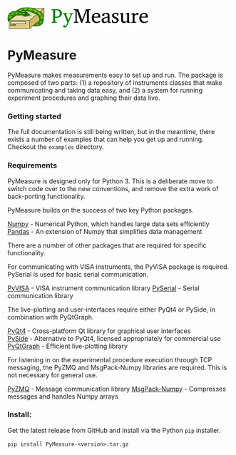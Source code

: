 <img alt="PyMeasure package" src="docs/images/PyMeasure.png" width="315" />

# PyMeasure #

PyMeasure makes measurements easy to set up and run. The package is composed of two parts: (1) a repository of instruments classes that make communicating and taking data easy, and (2) a system for running experiment procedures and graphing their data live.

### Getting started ###

The full documentation is still being written, but in the meantime, there exists a number of examples that can help you get up and running. Checkout the `examples` directory.

### Requirements ###

PyMeasure is designed only for Python 3. This is a deliberate move to switch code over to the new conventions, and remove the extra work of back-porting functionality.

PyMeasure builds on the success of two key Python packages.

[Numpy](https://github.com/numpy/numpy) - Numerical Python, which handles large data sets efficiently  
[Pandas](https://github.com/pydata/pandas) - An extension of Numpy that simplifies data management

There are a number of other packages that are required for specific functionality. 

For communicating with VISA instruments, the PyVISA package is required. PySerial is used for basic serial communication.

[PyVISA](https://github.com/hgrecco/pyvisa) - VISA instrument communication library
[PySerial](https://github.com/pyserial/pyserial) - Serial communication library

The live-plotting and user-interfaces require either PyQt4 or PySide, in combination with PyQtGraph.

[PyQt4](https://www.riverbankcomputing.com/software/pyqt/download) - Cross-platform Qt library for graphical user interfaces    
[PySide](https://github.com/PySide/PySide) - Alternative to PyQt4, licensed appropriately for commercial use   
[PyQtGraph](https://github.com/pyqtgraph/pyqtgraph) - Efficient live-plotting library   

For listening in on the experimental procedure execution through TCP messaging, the PyZMQ and MsgPack-Numpy libraries are required. This is not necessary for general use.

[PyZMQ](https://github.com/zeromq/pyzmq) - Message communication library
[MsgPack-Numpy](https://github.com/lebedov/msgpack-numpy) - Compresses messages and handles Numpy arrays

### Install: ###

Get the latest release from GitHub and install via the Python `pip` installer.

```shell
pip install PyMeasure-<version>.tar.gz
```